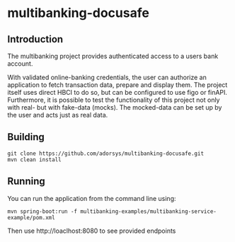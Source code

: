 # multibanking-docusafe

## Introduction
The multibanking project provides authenticated access to a users bank account. 

With validated online-banking credentials, the user can authorize an application to fetch transaction data, prepare and display them. The project itself uses direct HBCI to do so, but can be configured to use figo or finAPI. Furthermore, it is possible to test the functionality of this project not only with real- but with fake-data (mocks). The mocked-data can be set up by the user and acts just as real data. 

## Building
 ```
 git clone https://github.com/adorsys/multibanking-docusafe.git
 mvn clean install
  ```

## Running

 You can run the application from the command line using:
 
```
mvn spring-boot:run -f multibanking-examples/multibanking-service-example/pom.xml
```

Then use http://loaclhost:8080 to see provided endpoints
